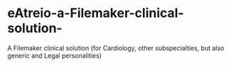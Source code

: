 # eAtreio-a-Filemaker-clinical-solution-
A Filemaker clinical solution (for Cardiology, other subspecialties, but also generic and Legal personalities)
